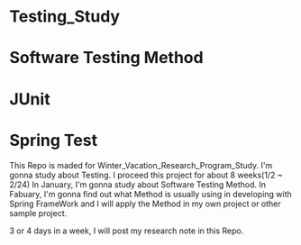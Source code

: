 # Testing_Study
# Software Testing Method
# JUnit 
# Spring Test

This Repo is maded for Winter_Vacation_Research_Program_Study.
I'm gonna study about Testing.
I proceed this project for about 8 weeks(1/2 ~ 2/24)
In January,
I'm gonna study about Software Testing Method.
In Fabuary,
I'm gonna find out what Method is usually using in developing with Spring FrameWork and I will apply the Method in my own project or other sample project.

3 or 4 days in a week, I will post my research note in this Repo. 
